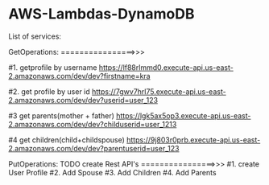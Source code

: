 # AWS-Lambdas-DynamoDB


List of services:

GetOperations:
================>>>

#1. getprofile by username
https://lf88rlmmd0.execute-api.us-east-2.amazonaws.com/dev/dev?firstname=kra

#2. get profile by user id
https://7gwv7hrl75.execute-api.us-east-2.amazonaws.com/dev/dev?userid=user_123

#3 get parents(mother + father)
https://lgk5ax5op3.execute-api.us-east-2.amazonaws.com/dev/dev?childuserid=user_1213

#4 get children(child+childspouse)
https://9j803r0prb.execute-api.us-east-2.amazonaws.com/dev/dev?parentuserid=user_123


PutOperations: TODO create Rest API's
================>>>
#1. create User Profile
#2. Add Spouse
#3. Add Children
#4. Add Parents

